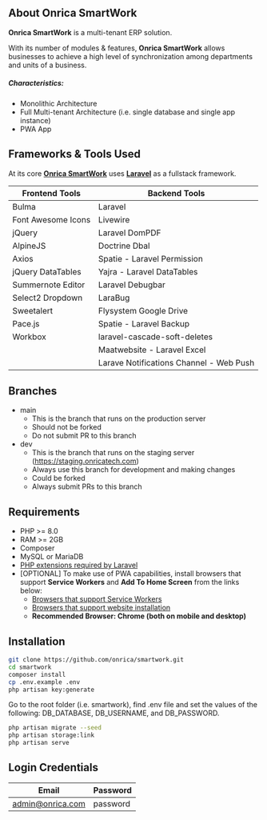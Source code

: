 <!-- <br/>

<p>
	<img src="https://onricatech.com/img/logo.png" width="200" />
</p>

<br/> -->

## About Onrica SmartWork

**Onrica SmartWork** is a multi-tenant ERP solution.

With its number of modules & features, **Onrica SmartWork** allows businesses to achieve a high level of synchronization among departments and units of a business.

##### Characteristics:

-   Monolithic Architecture
-   Full Multi-tenant Architecture (i.e. single database and single app instance)
-   PWA App

## Frameworks & Tools Used

At its core [**Onrica SmartWork**](https://onricatech.com/products/smartwork) uses [**Laravel**](https://laravel.com) as a fullstack framework.

| Frontend Tools     | Backend Tools                           |
| ------------------ | --------------------------------------- |
| Bulma              | Laravel                                 |
| Font Awesome Icons | Livewire                                |
| jQuery             | Laravel DomPDF                          |
| AlpineJS           | Doctrine Dbal                           |
| Axios              | Spatie - Laravel Permission             |
| jQuery DataTables  | Yajra - Laravel DataTables              |
| Summernote Editor  | Laravel Debugbar                        |
| Select2 Dropdown   | LaraBug                                 |
| Sweetalert         | Flysystem Google Drive                  |
| Pace.js            | Spatie - Laravel Backup                 |
| Workbox            | laravel-cascade-soft-deletes            |
|                    | Maatwebsite - Laravel Excel             |
|                    | Larave Notifications Channel - Web Push |

## Branches

-   main
    -   This is the branch that runs on the production server
    -   Should not be forked
    -   Do not submit PR to this branch
-   dev
    -   This is the branch that runs on the staging server (https://staging.onricatech.com)
    -   Always use this branch for development and making changes
    -   Could be forked
    -   Always submit PRs to this branch

## Requirements

-   PHP >= 8.0
-   RAM >= 2GB
-   Composer
-   MySQL or MariaDB
-   [PHP extensions required by Laravel](https://laravel.com/docs/9.x/deployment#server-requirements)
-   [OPTIONAL] To make use of PWA capabilities, install browsers that support **Service Workers** and **Add To Home Screen** from the links below:
    -   [Browsers that support Service Workers](https://caniuse.com/?search=service%20worker)
    -   [Browsers that support website installation](https://caniuse.com/?search=a2hs)
    -   **Recommended Browser: Chrome (both on mobile and desktop)**

## Installation

```bash
git clone https://github.com/onrica/smartwork.git
cd smartwork
composer install
cp .env.example .env
php artisan key:generate
```

Go to the root folder (i.e. smartwork), find .env file and set the values of the following: DB_DATABASE, DB_USERNAME, and DB_PASSWORD.

```bash
php artisan migrate --seed
php artisan storage:link
php artisan serve
```

## Login Credentials

| Email            | Password |
| ---------------- | -------- |
| admin@onrica.com | password |
